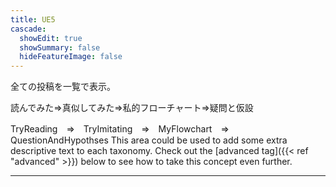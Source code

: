 ```yaml
---
title: UE5
cascade:
  showEdit: true
  showSummary: false
  hideFeatureImage: false
---
```


全ての投稿を一覧で表示。

読んでみた⇒真似してみた⇒私的フローチャート⇒疑問と仮設

TryReading　⇒　TryImitating　⇒　MyFlowchart　⇒　QuestionAndHypothses
This area could be used to add some extra descriptive text to each taxonomy. Check out the [advanced tag]({{< ref "advanced" >}}) below to see how to take this concept even further.

---
